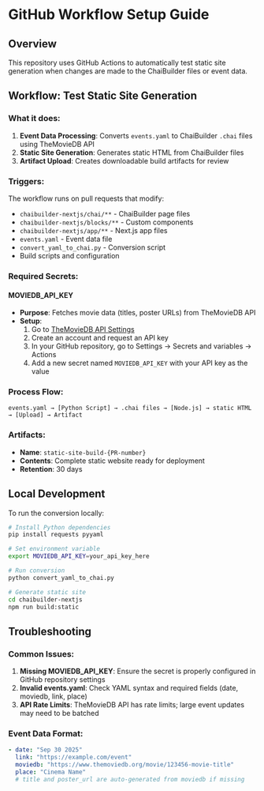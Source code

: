 # GitHub Workflow Setup Guide

## Overview
This repository uses GitHub Actions to automatically test static site generation when changes are made to the ChaiBuilder files or event data.

## Workflow: Test Static Site Generation

### What it does:
1. **Event Data Processing**: Converts `events.yaml` to ChaiBuilder `.chai` files using TheMovieDB API
2. **Static Site Generation**: Generates static HTML from ChaiBuilder files
3. **Artifact Upload**: Creates downloadable build artifacts for review

### Triggers:
The workflow runs on pull requests that modify:
- `chaibuilder-nextjs/chai/**` - ChaiBuilder page files
- `chaibuilder-nextjs/blocks/**` - Custom components
- `chaibuilder-nextjs/app/**` - Next.js app files
- `events.yaml` - Event data file
- `convert_yaml_to_chai.py` - Conversion script
- Build scripts and configuration

### Required Secrets:

#### MOVIEDB_API_KEY
- **Purpose**: Fetches movie data (titles, poster URLs) from TheMovieDB API
- **Setup**: 
  1. Go to [TheMovieDB API Settings](https://www.themoviedb.org/settings/api)
  2. Create an account and request an API key
  3. In your GitHub repository, go to Settings → Secrets and variables → Actions
  4. Add a new secret named `MOVIEDB_API_KEY` with your API key as the value

### Process Flow:
```
events.yaml → [Python Script] → .chai files → [Node.js] → static HTML → [Upload] → Artifact
```

### Artifacts:
- **Name**: `static-site-build-{PR-number}`
- **Contents**: Complete static website ready for deployment
- **Retention**: 30 days

## Local Development

To run the conversion locally:
```bash
# Install Python dependencies
pip install requests pyyaml

# Set environment variable
export MOVIEDB_API_KEY=your_api_key_here

# Run conversion
python convert_yaml_to_chai.py

# Generate static site
cd chaibuilder-nextjs
npm run build:static
```

## Troubleshooting

### Common Issues:
1. **Missing MOVIEDB_API_KEY**: Ensure the secret is properly configured in GitHub repository settings
2. **Invalid events.yaml**: Check YAML syntax and required fields (date, moviedb, link, place)
3. **API Rate Limits**: TheMovieDB API has rate limits; large event updates may need to be batched

### Event Data Format:
```yaml
- date: "Sep 30 2025"
  link: "https://example.com/event"
  moviedb: "https://www.themoviedb.org/movie/123456-movie-title"
  place: "Cinema Name"
  # title and poster_url are auto-generated from moviedb if missing
```
